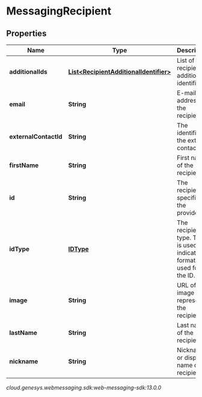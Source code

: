 # MessagingRecipient


## Properties

| Name | Type | Description | Notes |
| ------------ | ------------- | ------------- | ------------- |
| **additionalIds** | [**List&lt;RecipientAdditionalIdentifier&gt;**](RecipientAdditionalIdentifier) | List of recipient additional identifiers |  [optional] |
| **email** | **String** | E-mail address of the recipient. |  [optional] |
| **externalContactId** | **String** | The identifier of the external contact. |  [optional] |
| **firstName** | **String** | First name of the recipient. |  [optional] |
| **id** | **String** | The recipient ID specific to the provider. |  |
| **idType** | [**IDType**](IDType) | The recipient ID type. This is used to indicate the format used for the ID. |  [optional] |
| **image** | **String** | URL of an image that represents the recipient. |  [optional] |
| **lastName** | **String** | Last name of the recipient. |  [optional] |
| **nickname** | **String** | Nickname or display name of the recipient. |  [optional] |




_cloud.genesys.webmessaging.sdk:web-messaging-sdk:13.0.0_
